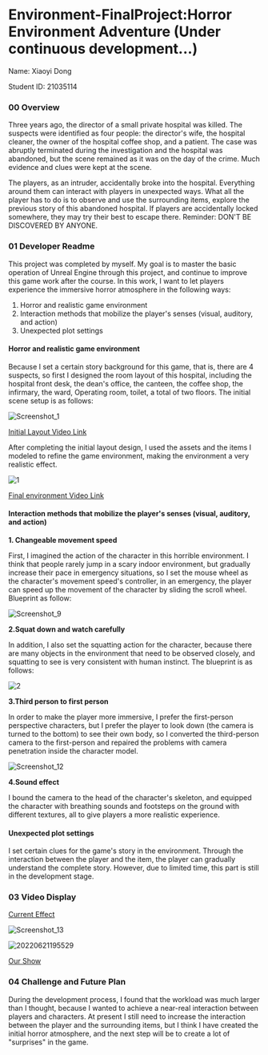 # Environment-FinalProject:Horror Environment Adventure (Under continuous development...)

Name: Xiaoyi Dong

Student ID: 21035114

### 00 Overview

Three years ago, the director of a small private hospital was killed. The suspects were identified as four people: the director's wife, the hospital cleaner, the owner of the hospital coffee shop, and a patient. The case was abruptly terminated during the investigation and the hospital was abandoned, but the scene remained as it was on the day of the crime. Much evidence and clues were kept at the scene.

The players, as an intruder, accidentally broke into the hospital. Everything around them can interact with players in unexpected ways. What all the player has to do is to observe and use the surrounding items, explore the previous story of this abandoned hospital. If players are accidentally locked somewhere, they may try their best to escape there. Reminder: DON'T BE DISCOVERED BY ANYONE.

### 01 Developer Readme

This project was completed by myself. My goal is to master the basic operation of Unreal Engine through this project, and continue to improve this game work after the course. In this work, I want to let players experience the immersive horror atmosphere in the following ways:

1. Horror and realistic game environment
2. Interaction methods that mobilize the player's senses (visual, auditory, and action)
3. Unexpected plot settings

#### Horror and realistic game environment

Because I set a certain story background for this game, that is, there are 4 suspects, so first I designed the room layout of this hospital, including the hospital front desk, the dean's office, the canteen, the coffee shop, the infirmary, the ward, Operating room, toilet, a total of two floors. The initial scene setup is as follows:

![Screenshot_1](https://user-images.githubusercontent.com/81423727/174865407-019a67cc-8bcd-4c0d-a442-547dae5efcc3.png)

[Initial Layout Video Link](https://www.youtube.com/watch?v=_aKa5pxfTho)

After completing the initial layout design, I used the assets and the items I modeled to refine the game environment, making the environment a very realistic effect.

![1](https://user-images.githubusercontent.com/81423727/174867460-e9c92767-3543-4085-8cd7-2b4b2b318d52.jpg)

[Final environment Video Link](https://www.youtube.com/watch?v=2ZkwiT8vbDg)


#### Interaction methods that mobilize the player's senses (visual, auditory, and action)

**1. Changeable movement speed**

First, I imagined the action of the character in this horrible environment. I think that people rarely jump in a scary indoor environment, but gradually increase their pace in emergency situations, so I set the mouse wheel as the character's movement speed's controller, in an emergency, the player can speed up the movement of the character by sliding the scroll wheel. Blueprint as follow:

![Screenshot_9](https://user-images.githubusercontent.com/81423727/174869293-5cf9f8be-a065-4265-89ea-2aed68061689.png)

**2.Squat down and watch carefully**

In addition, I also set the squatting action for the character, because there are many objects in the environment that need to be observed closely, and squatting to see is very consistent with human instinct. The blueprint is as follows:

![2](https://user-images.githubusercontent.com/81423727/174870309-9081b841-e659-4c05-af93-c7754e453928.jpg)

**3.Third person to first person**

In order to make the player more immersive, I prefer the first-person perspective characters, but I prefer the player to look down (the camera is turned to the bottom) to see their own body, so I converted the third-person camera to the first-person and repaired the problems with camera penetration inside the character model.

![Screenshot_12](https://user-images.githubusercontent.com/81423727/174871470-7c6bb7a4-c3c7-4c60-a754-c3fdac176e1e.png)

**4.Sound effect**

I bound the camera to the head of the character's skeleton, and equipped the character with breathing sounds and footsteps on the ground with different textures, all to give players a more realistic experience.


#### Unexpected plot settings

I set certain clues for the game's story in the environment. Through the interaction between the player and the item, the player can gradually understand the complete story. However, due to limited time, this part is still in the development stage.


### 03 Video Display

[Current Effect](https://youtu.be/nMbk_nKKWv4)

![Screenshot_13](https://user-images.githubusercontent.com/81423727/174875033-d7e4ae6a-0534-4919-89c6-60477302c89f.png)

![20220621195529](https://user-images.githubusercontent.com/81423727/174876853-c4150fff-7fc9-4a45-9c86-767d4585c048.jpg)

[Our Show](https://www.youtube.com/watch?v=DtEthjvmckE)


### 04 Challenge and Future Plan

During the development process, I found that the workload was much larger than I thought, because I wanted to achieve a near-real interaction between players and characters. At present I still need to increase the interaction between the player and the surrounding items, but I think I have created the initial horror atmosphere, and the next step will be to create a lot of "surprises" in the game.
